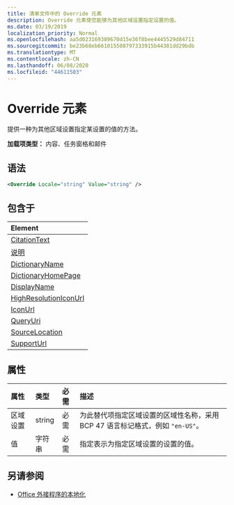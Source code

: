 ```yaml
---
title: 清单文件中的 Override 元素
description: Override 元素使您能够为其他区域设置指定设置的值。
ms.date: 03/19/2019
localization_priority: Normal
ms.openlocfilehash: aa5d023169389670d15e36f8bee4445529d84711
ms.sourcegitcommit: be23b68eb661015508797333915b44381dd29bdb
ms.translationtype: MT
ms.contentlocale: zh-CN
ms.lasthandoff: 06/08/2020
ms.locfileid: "44611503"
---
```

# <a name="override-element"></a>Override 元素

提供一种为其他区域设置指定某设置的值的方法。

**加载项类型：** 内容、任务窗格和邮件

## <a name="syntax"></a>语法

```XML
<Override Locale="string" Value="string" />
```

## <a name="contained-in"></a>包含于

|**Element**|
|:-----|
|[CitationText](citationtext.md)|
|[说明](description.md)|
|[DictionaryName](dictionaryname.md)|
|[DictionaryHomePage](dictionaryhomepage.md)|
|[DisplayName](displayname.md)|
|[HighResolutionIconUrl](highresolutioniconurl.md)|
|[IconUrl](iconurl.md)|
|[QueryUri](queryuri.md)|
|[SourceLocation](sourcelocation.md)|
|[SupportUrl](supporturl.md)|

## <a name="attributes"></a>属性

|**属性**|**类型**|**必需**|**描述**|
|:-----|:-----|:-----|:-----|
|区域设置|string|必需|为此替代项指定区域设置的区域性名称，采用 BCP 47 语言标记格式，例如 `"en-US"`。|
|值|字符串|必需|指定表示为指定区域设置的设置的值。|

## <a name="see-also"></a>另请参阅

- [Office 外接程序的本地化](../../develop/localization.md)
